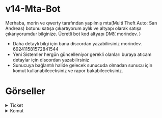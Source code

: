 # v14-Mta-Bot
Merhaba, morin ve qwerty tarafından yapılmış mta(Multi Theft Auto: San Andreas) botunu satışa çıkartıyorum
aylık ve altyapı olarak satışa çıkarıyorumdur bilginize.
Ücretli bot kod altyapı DM!( morindev. )

- Daha detaylı bilgi için bana discordan yazabilirsiniz morindev. 692411581572841544
- Yeni Sistemler hergün güncelleniyor gerekli olanları buraya atıcam detaylar için discordan yazabilirsiniz
- Sunucuya bağlantılı halide gelecek sunucuda olmadan sunucu için komut kullanabileceksiniz ve rapor bakabileceksiniz.
# Görseller
<details>
  <summary>Ticket</summary>
 
| Komut                  | Resim                                                                                                  |
| ---------------------- | ------------------------------------------------------------------------------------------------------ |
| Kurulum | <img alt="image" src= "https://cdn.discordapp.com/attachments/1249740660127567892/1277653008506687529/image.png?ex=66cdf296&is=66cca116&hm=00cb3dee2b35c9fe8b32f4be90690af10e77b8bfe2a8448dc8408b218c7ced8d&"> |
| Sahiplen | <img alt="image" src= "https://cdn.discordapp.com/attachments/1249740660127567892/1277653497671712778/image.png?ex=66cdf30b&is=66cca18b&hm=3972caecd83b4496b91d4fd3b7fe1b6df3e27af7ba064569a2c16f517559ca50&"> |
| Destek Kullanıcı Sistemi | <img alt="image" src= "https://cdn.discordapp.com/attachments/1249740660127567892/1277654175747936326/image.png?ex=66cdf3ad&is=66cca22d&hm=98a56431495a9024822b8edbc7908c51fce79abe1a631846657226d71138a305&"> |
| Stat | <img alt="image" src= "https://cdn.discordapp.com/attachments/1249740660127567892/1277654225656090677/image.png?ex=66cdf3b9&is=66cca239&hm=c2f370186c09e97bb74fec8733765e6e2dcd361f2c582bf71830288612f0dcd2&"> |
| Top 10 | <img alt="image" src= "https://cdn.discordapp.com/attachments/1249740660127567892/1277654175747936326/image.png?ex=66cdf3ad&is=66cca22d&hm=98a56431495a9024822b8edbc7908c51fce79abe1a631846657226d71138a305&"> |
</details>
<details>
  <summary>Komut</summary>
| Komut                  | Resim                                                                                                  |
| ---------------------- | ------------------------------------------------------------------------------------------------------ |
| Aktif | <img alt="image" src= "https://cdn.discordapp.com/attachments/1249740660127567892/1277655571062984714/image.png?ex=66cdf4f9&is=66cca379&hm=9459339ed4da9e024d9f3365545af0e886b44226b6b35a6a4d46f915770a1172&"> |
| ip| <img alt="image" src="https://cdn.discordapp.com/attachments/1249740660127567892/1277655571062984714/image.png?ex=66cdf4f9&is=66cca379&hm=9459339ed4da9e024d9f3365545af0e886b44226b6b35a6a4d46f915770a1172&"> |
</details>
